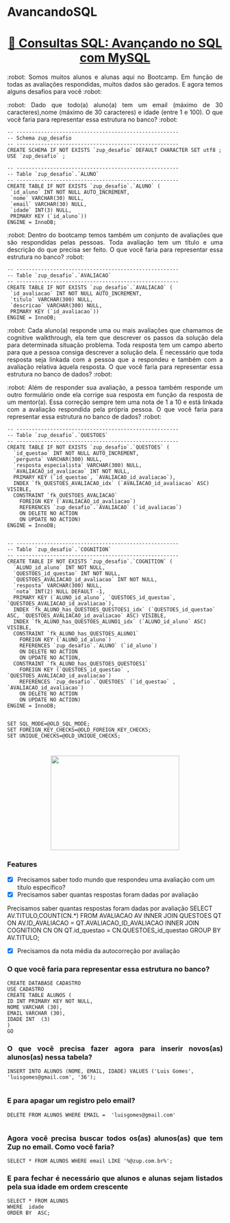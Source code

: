 # AvancandoSQL

<h1 align="center">
    <a href="https://www.alura.com.br/formacao-oracle-mysql/">🔗 Consultas SQL: Avançando no SQL com MySQL </a>
</h1>

<p align="justify"> :robot: Somos muitos alunos e alunas aqui no Bootcamp. Em função de todas as avaliações respondidas, muitos dados são gerados. E agora temos alguns desafios para você :robot: </p>

<p align="justify"> :robot: Dado que todo(a) aluno(a) tem um email (máximo de 30 caracteres),nome (máximo de 30 caracteres) e idade (entre 1 e 100). O que você faria para representar essa estrutura no banco? :robot: </p>

 ``` 
-- -----------------------------------------------------
-- Schema zup_desafio
-- -----------------------------------------------------
CREATE SCHEMA IF NOT EXISTS `zup_desafio` DEFAULT CHARACTER SET utf8 ;
USE `zup_desafio` ;

-- -----------------------------------------------------
-- Table `zup_desafio`.`ALUNO`
-- -----------------------------------------------------
CREATE TABLE IF NOT EXISTS `zup_desafio`.`ALUNO` (
  `id_aluno` INT NOT NULL AUTO_INCREMENT,
  `nome` VARCHAR(30) NULL,
  `email` VARCHAR(30) NULL,
  `idade` INT(3) NULL,
  PRIMARY KEY (`id_aluno`))
ENGINE = InnoDB;

 ``` 

<p align="justify"> :robot: Dentro do bootcamp temos também um conjunto de avaliações que são respondidas pelas pessoas. Toda avaliação tem um título e uma descrição do que precisa ser feito. O que você faria para representar essa estrutura no banco?  :robot: </p>



 ``` 
-- -----------------------------------------------------
-- Table `zup_desafio`.`AVALIACAO`
-- -----------------------------------------------------
CREATE TABLE IF NOT EXISTS `zup_desafio`.`AVALIACAO` (
  `id_avaliacao` INT NOT NULL AUTO_INCREMENT,
  `titulo` VARCHAR(300) NULL,
  `descricao` VARCHAR(300) NULL,
  PRIMARY KEY (`id_avaliacao`))
ENGINE = InnoDB;

 ``` 

<p align="justify"> :robot: Cada aluno(a) responde uma ou mais avaliações que chamamos de cognitive walkthrough, ela tem que descrever os passos da solução dela para determinada situação problema. Toda resposta tem um campo aberto para que a pessoa consiga descrever a solução dela. É necessário que toda resposta seja linkada com a pessoa que a respondeu e também com a avaliação relativa àquela resposta. O que você faria para representar essa estrutura no banco de dados?  :robot: </p>


<p align="justify"> :robot: Além de responder sua avaliação, a pessoa também responde um outro formulário onde ela corrige sua resposta em função da resposta de um mentor(a). Essa correção sempre tem uma nota de 1 a 10 e está linkada com a avaliação respondida pela própria pessoa. O que você faria para representar essa estrutura no banco de dados? :robot: </p>


``` 
-- -----------------------------------------------------
-- Table `zup_desafio`.`QUESTOES`
-- -----------------------------------------------------
CREATE TABLE IF NOT EXISTS `zup_desafio`.`QUESTOES` (
  `id_questao` INT NOT NULL AUTO_INCREMENT,
  `pergunta` VARCHAR(300) NULL,
  `resposta_especialista` VARCHAR(300) NULL,
  `AVALIACAO_id_avaliacao` INT NOT NULL,
  PRIMARY KEY (`id_questao`, `AVALIACAO_id_avaliacao`),
  INDEX `fk_QUESTOES_AVALIACAO_idx` (`AVALIACAO_id_avaliacao` ASC) VISIBLE,
  CONSTRAINT `fk_QUESTOES_AVALIACAO`
    FOREIGN KEY (`AVALIACAO_id_avaliacao`)
    REFERENCES `zup_desafio`.`AVALIACAO` (`id_avaliacao`)
    ON DELETE NO ACTION
    ON UPDATE NO ACTION)
ENGINE = InnoDB;


-- -----------------------------------------------------
-- Table `zup_desafio`.`COGNITION`
-- -----------------------------------------------------
CREATE TABLE IF NOT EXISTS `zup_desafio`.`COGNITION` (
  `ALUNO_id_aluno` INT NOT NULL,
  `QUESTOES_id_questao` INT NOT NULL,
  `QUESTOES_AVALIACAO_id_avaliacao` INT NOT NULL,
  `resposta` VARCHAR(300) NULL,
  `nota` INT(2) NULL DEFAULT -1,
  PRIMARY KEY (`ALUNO_id_aluno`, `QUESTOES_id_questao`, `QUESTOES_AVALIACAO_id_avaliacao`),
  INDEX `fk_ALUNO_has_QUESTOES_QUESTOES1_idx` (`QUESTOES_id_questao` ASC, `QUESTOES_AVALIACAO_id_avaliacao` ASC) VISIBLE,
  INDEX `fk_ALUNO_has_QUESTOES_ALUNO1_idx` (`ALUNO_id_aluno` ASC) VISIBLE,
  CONSTRAINT `fk_ALUNO_has_QUESTOES_ALUNO1`
    FOREIGN KEY (`ALUNO_id_aluno`)
    REFERENCES `zup_desafio`.`ALUNO` (`id_aluno`)
    ON DELETE NO ACTION
    ON UPDATE NO ACTION,
  CONSTRAINT `fk_ALUNO_has_QUESTOES_QUESTOES1`
    FOREIGN KEY (`QUESTOES_id_questao` , `QUESTOES_AVALIACAO_id_avaliacao`)
    REFERENCES `zup_desafio`.`QUESTOES` (`id_questao` , `AVALIACAO_id_avaliacao`)
    ON DELETE NO ACTION
    ON UPDATE NO ACTION)
ENGINE = InnoDB;


SET SQL_MODE=@OLD_SQL_MODE;
SET FOREIGN_KEY_CHECKS=@OLD_FOREIGN_KEY_CHECKS;
SET UNIQUE_CHECKS=@OLD_UNIQUE_CHECKS;

``` 


<h1 align="center">
    <img src="https://media0.giphy.com/media/1U4S8219ByoGk/giphy.gif?cid=790b7611e0acfe2ac9ab00a83dea6024cf710449ecc11e72&rid=giphy.gif&ct=g" width="300" height="220" />
</h1>



### Features

- [x] Precisamos saber todo mundo que respondeu uma avaliação com um título específico?
- [x] Precisamos saber quantas respostas foram dadas por avaliação

 Precisamos saber quantas respostas foram dadas por avaliação 
SELECT AV.TITULO,COUNT(CN.*) FROM AVALIACAO AV INNER JOIN QUESTOES QT ON AV.ID_AVALIACAO = QT.AVALIACAO_ID_AVALIACAO 
									INNER JOIN COGNITION CN ON QT.id_questao = CN.QUESTOES_id_questao
									GROUP BY AV.TITULO;

- [x] Precisamos da nota média da autocorreção por avaliação

<h3 align="justify">
   O que você faria para representar essa estrutura no banco? 
</h3>

 ``` 
CREATE DATABASE CADASTRO
USE CADASTRO
CREATE TABLE ALUNOS (
ID INT PRIMARY KEY NOT NULL,
NOME VARCHAR (30),
EMAIL VARCHAR (30),
IDADE INT  (3)
)
GO

``` 

<h3 align="justify">
   O que você precisa fazer agora para inserir novos(as) alunos(as) nessa tabela? 
</h3>

   ``` 
 INSERT INTO ALUNOS (NOME, EMAIL, IDADE) VALUES ('Luis Gomes', 'luisgomes@gmail.com', '36');
	
  ``` 


<h3 align="justify">
   E para apagar um registro pelo email?
</h3>

   ``` 
DELETE FROM ALUNOS WHERE EMAIL =  'luisgomes@gmail.com'
	
  ``` 


<h3 align="justify">
   Agora você precisa buscar todos os(as) alunos(as) que tem Zup no email. Como você faria?
</h3>

   ``` 
   SELECT * FROM ALUNOS WHERE email LIKE '%@zup.com.br%';

  ``` 

<h3 align="justify">
   E para fechar é necessário que alunos e alunas sejam listados pela sua idade em ordem crescente
</h3>
 
   ``` 
SELECT * FROM ALUNOS
WHERE  idade
ORDER BY  ASC;
	
  ```
